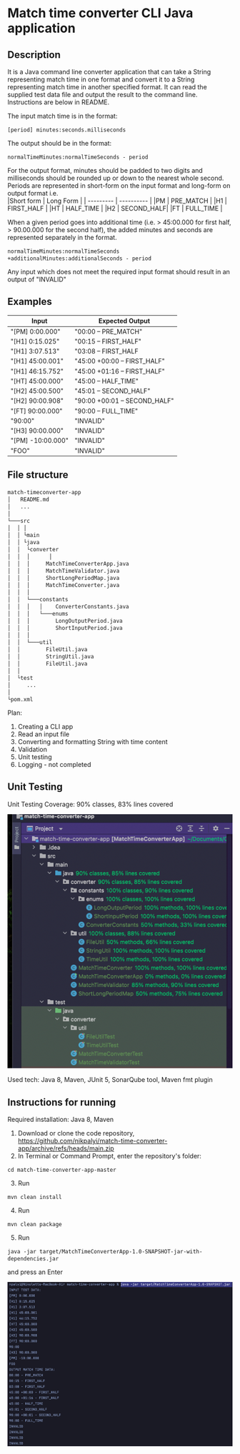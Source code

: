 # Match time converter CLI Java application

## Description
It is a Java command line converter application that can take a String representing match time in one format and convert it to a String representing match time in another specified format. It can read the supplied test data file and output the result to the command line. Instructions are below in README.

The input match time is in the format:
```
[period] minutes:seconds.milliseconds
```
The output should be in the format:
```
normalTimeMinutes:normalTimeSeconds - period
```
For the output format, minutes should be padded to two digits and milliseconds should be rounded
up or down to the nearest whole second. 
Periods are represented in short-form on the input format and long-form on output format i.e.\
|Short form | Long Form  |
| --------- | ---------- |
|PM         | PRE_MATCH  |
|H1         | FIRST_HALF |
|HT         | HALF_TIME  |
|H2         | SECOND_HALF|
|FT         | FULL_TIME  |

When a given period goes into additional time (i.e. > 45:00.000 for first half, > 90.00.000 for the second half), 
the added minutes and seconds are represented separately in the format.

```
normalTimeMinutes:normalTimeSeconds +additionalMinutes:additionalSeconds - period
```

Any input which does not meet the required input format should result in an output of "INVALID"

## Examples

| Input            | Expected Output              |
| -------------    | -------------                |
| "[PM] 0:00.000"  | "00:00 – PRE_MATCH"          |
| "[H1] 0:15.025"  | "00:15 – FIRST_HALF"         |
| "[H1] 3:07.513"  | "03:08 – FIRST_HALF          |
| "[H1] 45:00.001" | "45:00 +00:00 – FIRST_HALF"  |
| "[H1] 46:15.752" | "45:00 +01:16 – FIRST_HALF"  |
| "[HT] 45:00.000" | "45:00 – HALF_TIME"          |
| "[H2] 45:00.500" | "45:01 – SECOND_HALF"        |
| "[H2] 90:00.908" | "90:00 +00:01 – SECOND_HALF" |
| "[FT] 90:00.000" | "90:00 – FULL_TIME"          |
| "90:00"          | "INVALID"                    |
| "[H3] 90:00.000" | "INVALID"                    |
| "[PM] -10:00.000"| "INVALID"                    |
| "FOO"            | "INVALID"                    |

## File structure

```
match-timeconverter-app
│   README.md
│   ... 
│
└───src
│  │ │
│  │ └main
│  │ └java
│  │  └converter
│  │  │      │
│  │  │     MatchTimeConverterApp.java
│  │  │     MatchTimeValidator.java
│  │  │     ShortLongPeriodMap.java
│  │  │     MatchTimeConverter.java
│  │  │
│  │  └───constants
│  │  │   │    ConverterConstants.java  
│  │  │   └───enums
│  │  │        LongOutputPeriod.java
│  │  │        ShortInputPeriod.java            
│  │  │   
│  │  └───util
│  │        FileUtil.java
│  │        StringUtil.java
│  │        FileUtil.java  
│  │
│  └test
│     ...
│
└pom.xml
```
Plan:
1. Creating a CLI app
2. Read an input file
3. Converting and formatting String with time content
4. Validation
5. Unit testing
7. Logging - not completed

## Unit Testing

Unit Testing Coverage: 90% classes, 83% lines covered

![code_coverage](src/main/resources/images/coverage.png)

Used tech: Java 8, Maven, JUnit 5, SonarQube tool, Maven fmt plugin


## Instructions for running
Required installation: Java 8, Maven

1. Download or clone the code repository, https://github.com/nikpalyi/match-time-converter-app/archive/refs/heads/main.zip
2. In Terminal or Command Prompt, enter the repository's folder: 
```
cd match-time-converter-app-master
```
3. Run 
```
mvn clean install
```
4. Run
```
mvn clean package
```
5. Run 
``` 
java -jar target/MatchTimeConverterApp-1.0-SNAPSHOT-jar-with-dependencies.jar
```
and press an Enter

![steps in terminal](src/main/resources/images/run.png)

